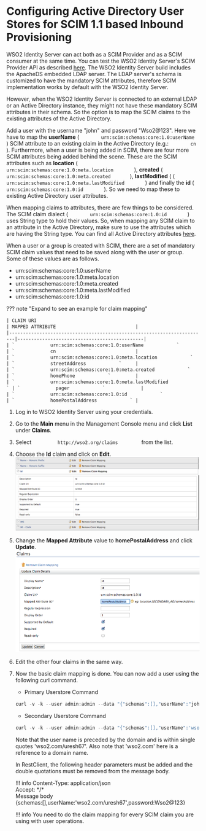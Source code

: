 # Configuring Active Directory User Stores for SCIM 1.1 based Inbound Provisioning

WSO2 Identity Server can act both as a SCIM Provider and as a SCIM
consumer at the same time. You can test the WSO2 Identity Server's SCIM
Provider API as described [here](../../develop/scim-1.1-apis). The WSO2 Identity
Server build includes the ApacheDS embedded LDAP server. The LDAP
server's schema is customized to have the mandatory SCIM attributes,
therefore SCIM implementation works by default with the WSO2 Identity
Server.

However, when the WSO2 Identity Server is connected to an external LDAP
or an Active Directory instance, they might not have these mandatory
SCIM attributes in their schema. So the option is to map the SCIM claims
to the existing attributes of the Active Directory.

Add a user with the username "john" and password "Wso2@123". Here we have to map the **userName** (`         urn:scim:schemas:core:1.0:userName        ` ) SCIM attribute to an existing claim in the Active Directory (e.g.:`         cn        ` ). Furthermore, when a user is being added in SCIM, there are four more SCIM attributes being added behind the scene. These are the SCIM attributes such as **location** 
(`         urn:scim:schemas:core:1.0:meta.location        ` ), **created** ( `         urn:scim:schemas:core:1.0:meta.created        `), **lastModified** (
(`         urn:scim:schemas:core:1.0:meta.lastModified        ` ) and finally the **id** ( `         urn:scim:schemas:core:1.0:id        ` ). So we need to map these to existing Active Directory user attributes.

When mapping claims to attributes, there are few things to be considered. The SCIM claim dialect (`         urn:scim:schemas:core:1.0:id        ` ) uses String type to hold their values. So, when mapping any SCIM claim to an attribute in the Active Directory, make sure to use the attributes which are having the String type. You can find all Active Directory attributes [here](http://www.kouti.com/tables/userattributes.htm). 

When a user or a group is created with SCIM, there are a set of mandatory SCIM  claim values that need to be saved along with the user or group. Some of these values are as follows.

-   urn:scim:schemas:core:1.0:userName
-   urn:scim:schemas:core:1.0:meta.location
-   urn:scim:schemas:core:1.0:meta.created
-   urn:scim:schemas:core:1.0:meta.lastModified
-   urn:scim:schemas:core:1.0:id

??? note "Expand to see an example for claim mapping"

    | CLAIM URI                                                              | MAPPED ATTRIBUTE                             |
    |------------------------------------------------------------------------|----------------------------------------------|
    | `             urn:scim:schemas:core:1.0:userName            `          | `             cn            `                |
    | `             urn:scim:schemas:core:1.0:meta.location            `     | `             streetAddress            `     |
    | `             urn:scim:schemas:core:1.0:meta.created            `      | `             homePhone            `         |
    | `             urn:scim:schemas:core:1.0:meta.lastModified            ` | `             pager            `             |
    | `             urn:scim:schemas:core:1.0:id            `                | `             homePostalAddress            ` |


1.  Log in to WSO2 Identity Server using your credentials.
2.  Go to the **Main** menu in the Management Console menu and click
    **List** under **Claims**.
3.  Select `          http://wso2.org/claims         ` from the list.
4.  Choose the **Id** claim and click on **Edit**.  
    ![id-claim](../assets/img/using-wso2-identity-server/id-claim.png) 
5.  Change the **Mapped Attribute** value to **homePostalAddress** and
    click **Update**.  
    ![update-mapped-attribute](../assets/img/using-wso2-identity-server/update-mapped-attribute.png)
6.  Edit the other four claims in the same way.
7.  Now the basic claim mapping is done. You can now add a user using
    the following curl command.

    -   Primary Userstore Command
    
    ``` java
    curl -v -k --user admin:admin --data "{"schemas":[],"userName":"john","password":"Wso2@123"}" --header "Content-Type:application/json" https://localhost:9443/wso2/scim/Users
    ```
    
    -   Secondary Userstore Command

    ``` java
    curl -v -k --user admin:admin --data "{"schemas":[],"userName":'wso2.com/uresh67',"password":"Wso2@123"}" --header "Content-Type:application/json" https://localhost:9443/wso2/scim/Users
    ```

    Note that the user name is preceded by the domain and is within
    single quotes 'wso2.com/uresh67'. Also note that 'wso2.com' here is
    a reference to a domain name.

    In RestClient, the following header parameters must be added and the
    double quotations must be removed from the message body.

    !!! info 
        Content-Type: application/json  
        Accept: \*/\*  
        Message body  
        {schemas:\[\],userName:'wso2.com/uresh67',password:Wso2@123}

    !!! info 
        You need to do the claim mapping for every SCIM claim you are using
        with user operations.
